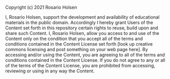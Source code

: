 Copyright (c) 2021 Rosario Holsen

I, Rosario Holsen, support the development and availability of educational materials in the public domain. Accordingly I hereby grant Users of the Content set forth in this repository certain rights to reuse, build upon and share such Content. I, Rosario Holsen, allow you access to and use of the Content only on the condition that you accept all of the terms and conditions contained in the Content License set forth [look up creative commons licensing and post something on your web page here].  By accessing and/or using the Content, you are agreeing to all of the terms and conditions contained in the Content License.  If you do not agree to any or all of the terms of the Content License, you are prohibited from accessing, reviewing or using in any way the Content.